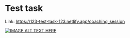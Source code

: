 # Test task

Link: https://123-test-task-123.netlify.app/coaching_session

[![IMAGE ALT TEXT HERE](https://img.youtube.com/vi/YOUTUBE_VIDEO_ID_HERE/0.jpg)](https://www.youtube.com/watch?v=YOUTUBE_VIDEO_ID_HERE)
